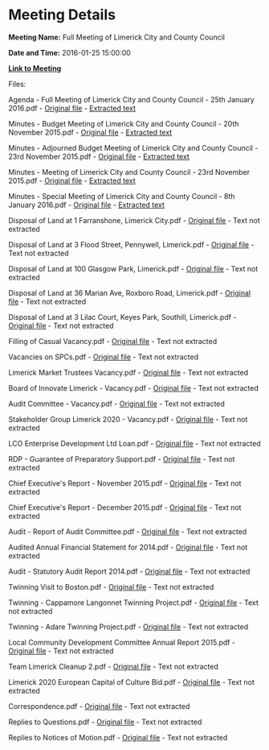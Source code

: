 # Meeting Details

**Meeting Name:** Full Meeting of Limerick City and County Council

**Date and Time:** 2016-01-25 15:00:00

**[Link to Meeting](https://www.limerick.ie/council/whats-on/full-meeting-limerick-city-and-county-council-15)**

Files: 

Agenda - Full Meeting of Limerick City and County Council - 25th January 2016.pdf - [Original file](https://www.limerick.ie/sites/default/files/media/documents/2017-06/Agenda%20-%20Full%20Meeting%20of%20Limerick%20City%20and%20County%20Council%20-%2025th%20January%202016.pdf) - [Extracted text](./Agenda%20-%20Full%20Meeting%20of%20Limerick%20City%20and%20County%20Council%20-%2025th%20January%202016.md)

Minutes - Budget Meeting of Limerick City and County Council - 20th November 2015.pdf - [Original file](https://www.limerick.ie/sites/default/files/media/documents/2017-06/Minutes%20-%20Budget%20Meeting%20of%20Limerick%20City%20and%20County%20Council%20-%2020th%20November%202015.pdf) - [Extracted text](./Minutes%20-%20Budget%20Meeting%20of%20Limerick%20City%20and%20County%20Council%20-%2020th%20November%202015.md)

Minutes - Adjourned Budget Meeting of Limerick City and County Council - 23rd November 2015.pdf - [Original file](https://www.limerick.ie/sites/default/files/media/documents/2017-06/Minutes%20-%20Adjourned%20Budget%20Meeting%20of%20Limerick%20City%20and%20County%20Council%20-%2023rd%20November%202015.pdf) - [Extracted text](./Minutes%20-%20Adjourned%20Budget%20Meeting%20of%20Limerick%20City%20and%20County%20Council%20-%2023rd%20November%202015.md)

Minutes - Meeting of Limerick City and County Council - 23rd November 2015.pdf - [Original file](https://www.limerick.ie/sites/default/files/media/documents/2017-06/Minutes%20-%20Meeting%20of%20Limerick%20City%20and%20County%20Council%20-%2023rd%20November%202015.pdf) - [Extracted text](./Minutes%20-%20Meeting%20of%20Limerick%20City%20and%20County%20Council%20-%2023rd%20November%202015.md)

Minutes - Special Meeting of Limerick City and County Council - 8th January 2016.pdf - [Original file](https://www.limerick.ie/sites/default/files/media/documents/2017-06/Minutes%20-%20Special%20Meeting%20of%20Limerick%20City%20and%20County%20Council%20-%208th%20January%202016.pdf) - [Extracted text](./Minutes%20-%20Special%20Meeting%20of%20Limerick%20City%20and%20County%20Council%20-%208th%20January%202016.md)

Disposal of Land at 1 Farranshone, Limerick City.pdf - [Original file](https://www.limerick.ie/sites/default/files/media/documents/2017-06/Disposal%20of%20Land%20at%201%20Farranshone%2C%20Limerick%20City.pdf) - Text not extracted

Disposal of Land at 3 Flood Street, Pennywell, Limerick.pdf - [Original file](https://www.limerick.ie/sites/default/files/media/documents/2017-06/Disposal%20of%20Land%20at%203%20Flood%20Street%2C%20Pennywell%2C%20Limerick.pdf) - Text not extracted

Disposal of Land at 100 Glasgow Park, Limerick.pdf - [Original file](https://www.limerick.ie/sites/default/files/media/documents/2017-06/Disposal%20of%20Land%20at%20100%20Glasgow%20Park%2C%20Limerick.pdf) - Text not extracted

Disposal of Land at 36 Marian Ave, Roxboro Road, Limerick.pdf - [Original file](https://www.limerick.ie/sites/default/files/media/documents/2017-06/Disposal%20of%20Land%20at%2036%20Marian%20Ave%2C%20Roxboro%20Road%2C%20Limerick.pdf) - Text not extracted

Disposal of Land at 3 Lilac Court, Keyes Park, Southill, Limerick.pdf - [Original file](https://www.limerick.ie/sites/default/files/media/documents/2017-06/Disposal%20of%20Land%20at%203%20Lilac%20Court%2C%20Keyes%20Park%2C%20Southill%2C%20Limerick.pdf) - Text not extracted

Filling of Casual Vacancy.pdf - [Original file](https://www.limerick.ie/sites/default/files/media/documents/2017-06/Filling%20of%20Casual%20Vacancy.pdf) - Text not extracted

Vacancies on SPCs.pdf - [Original file](https://www.limerick.ie/sites/default/files/media/documents/2017-06/Vacancies%20on%20SPCs.pdf) - Text not extracted

Limerick Market Trustees Vacancy.pdf - [Original file](https://www.limerick.ie/sites/default/files/media/documents/2017-06/Limerick%20Market%20Trustees%20Vacancy.pdf) - Text not extracted

Board of Innovate Limerick - Vacancy.pdf - [Original file](https://www.limerick.ie/sites/default/files/media/documents/2017-06/Board%20of%20Innovate%20Limerick%20-%20Vacancy.pdf) - Text not extracted

Audit Committee - Vacancy.pdf - [Original file](https://www.limerick.ie/sites/default/files/media/documents/2017-06/Audit%20Committee%20-%20Vacancy.pdf) - Text not extracted

Stakeholder Group Limerick 2020 - Vacancy.pdf - [Original file](https://www.limerick.ie/sites/default/files/media/documents/2017-06/Stakeholder%20Group%20Limerick%202020%20-%20Vacancy.pdf) - Text not extracted

LCO Enterprise Development Ltd Loan.pdf - [Original file](https://www.limerick.ie/sites/default/files/media/documents/2017-06/LCO%20Enterprise%20Development%20Ltd%20Loan.pdf) - Text not extracted

RDP - Guarantee of Preparatory Support.pdf - [Original file](https://www.limerick.ie/sites/default/files/media/documents/2017-06/RDP%20-%20Guarantee%20of%20Preparatory%20Support.pdf) - Text not extracted

Chief Executive's Report - November 2015.pdf - [Original file](https://www.limerick.ie/sites/default/files/media/documents/2017-06/Chief%20Executive%27s%20Report%20-%20November%202015.pdf) - Text not extracted

Chief Executive's Report - December 2015.pdf - [Original file](https://www.limerick.ie/sites/default/files/media/documents/2017-06/Chief%20Executive%27s%20Report%20-%20December%202015.pdf) - Text not extracted

Audit - Report of Audit Committee.pdf - [Original file](https://www.limerick.ie/sites/default/files/media/documents/2017-06/Audit%20-%20Report%20of%20Audit%20Committee.pdf) - Text not extracted

Audited Annual Financial Statement for 2014.pdf - [Original file](https://www.limerick.ie/sites/default/files/media/documents/2017-06/Audited%20Annual%20Financial%20Statement%20for%202014.pdf) - Text not extracted

Audit - Statutory Audit Report 2014.pdf - [Original file](https://www.limerick.ie/sites/default/files/media/documents/2017-06/Audit%20-%20Statutory%20Audit%20Report%202014.pdf) - Text not extracted

Twinning Visit to Boston.pdf - [Original file](https://www.limerick.ie/sites/default/files/media/documents/2017-06/Twinning%20Visit%20to%20Boston.pdf) - Text not extracted

Twinning - Cappamore Langonnet Twinning Project.pdf - [Original file](https://www.limerick.ie/sites/default/files/media/documents/2017-06/Twinning%20-%20Cappamore%20Langonnet%20Twinning%20Project.pdf) - Text not extracted

Twinning - Adare Twinning Project.pdf - [Original file](https://www.limerick.ie/sites/default/files/media/documents/2017-06/Twinning%20-%20Adare%20Twinning%20Project.pdf) - Text not extracted

Local Community Development Committee Annual Report 2015.pdf - [Original file](https://www.limerick.ie/sites/default/files/media/documents/2017-06/Local%20Community%20Development%20Committee%20Annual%20Report%202015.pdf) - Text not extracted

Team Limerick Cleanup 2.pdf - [Original file](https://www.limerick.ie/sites/default/files/media/documents/2017-06/Team%20Limerick%20Cleanup%202.pdf) - Text not extracted

Limerick 2020 European Capital of Culture Bid.pdf - [Original file](https://www.limerick.ie/sites/default/files/media/documents/2017-06/Limerick%202020%20European%20Capital%20of%20Culture%20Bid.pdf) - Text not extracted

Correspondence.pdf - [Original file](https://www.limerick.ie/sites/default/files/media/documents/2017-06/Correspondence_1.pdf) - Text not extracted

Replies to Questions.pdf - [Original file](https://www.limerick.ie/sites/default/files/media/documents/2017-06/Replies%20to%20Questions_0.pdf) - Text not extracted

Replies to Notices of Motion.pdf - [Original file](https://www.limerick.ie/sites/default/files/media/documents/2017-06/Replies%20to%20Notices%20of%20Motion.pdf) - Text not extracted

